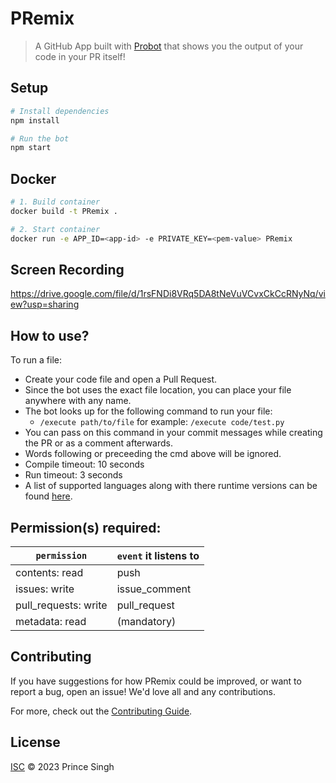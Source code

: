 # PRemix

> A GitHub App built with [Probot](https://github.com/probot/probot) that shows you the output of your code in your PR itself!

## Setup

```sh
# Install dependencies
npm install

# Run the bot
npm start
```

## Docker

```sh
# 1. Build container
docker build -t PRemix .

# 2. Start container
docker run -e APP_ID=<app-id> -e PRIVATE_KEY=<pem-value> PRemix
```

## Screen Recording

https://drive.google.com/file/d/1rsFNDi8VRq5DA8tNeVuVCvxCkCcRNyNq/view?usp=sharing

## How to use?

To run a file:

- Create your code file and open a Pull Request.
- Since the bot uses the exact file location, you can place your file anywhere with any name.
- The bot looks up for the following command to run your file:
  - `/execute path/to/file` for example: `/execute code/test.py` 
- You can pass on this command in your commit messages while creating the PR or as a comment afterwards.
- Words following or preceeding the cmd above will be ignored.
- Compile timeout: 10 seconds
- Run timeout: 3 seconds
- A list of supported languages along with there runtime versions can be found [here](https://emkc.org/api/v2/piston/runtimes).

## Permission(s) required:

| `permission`         | `event` it listens to |
| -------------------- | --------------------- |
| contents: read       | push                  |
| issues: write        | issue_comment         |
| pull_requests: write | pull_request          |
| metadata: read       | (mandatory)           |

## Contributing

If you have suggestions for how PRemix could be improved, or want to report a bug, open an issue! We'd love all and any contributions.

For more, check out the [Contributing Guide](CONTRIBUTING.md).

## License

[ISC](LICENSE) © 2023 Prince Singh
